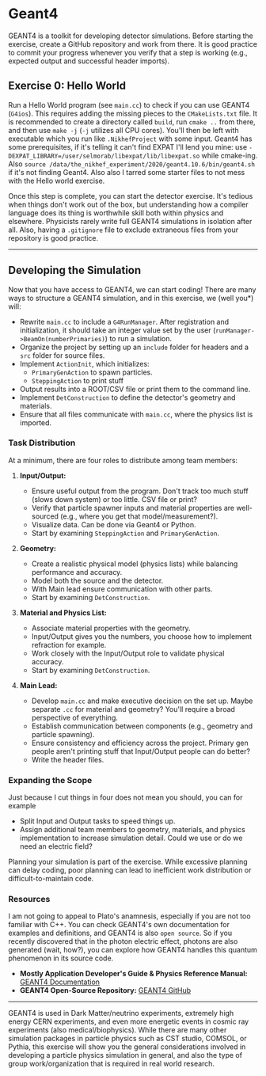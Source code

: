 ﻿# Geant4

GEANT4 is a toolkit for developing detector simulations. Before starting the exercise, create a GitHub repository and work from there. It is good practice to commit your progress whenever you verify that a step is working (e.g., expected output and successful header imports).

## Exercise 0: Hello World

Run a Hello World program (see `main.cc`) to check if you can use GEANT4 (`G4ios`). This requires adding the missing pieces to the `CMakeLists.txt` file. It is recommended to create a directory called `build`, run `cmake ..` from there, and then use `make -j` (`-j` utilizes all CPU cores). You'll then be left with executable which you run like `.NikhefProject` with some input. Geant4 has some prerequisites, if it's telling it can't find EXPAT I'll lend you mine: use `-DEXPAT_LIBRARY=/user/selmorab/libexpat/lib/libexpat.so` while cmake-ing. Also `source /data/the_nikhef_experiment/2020/geant4.10.6/bin/geant4.sh` if it's not finding Geant4. Also also I tarred some starter files to not mess with the Hello world exercise.

Once this step is complete, you can start the detector exercise. It's tedious when things don't work out of the box, but understanding how a compiler language does its thing is worthwhile skill both within physics and elsewhere. Physicists rarely write full GEANT4 simulations in isolation after all. Also, having a `.gitignore` file to exclude extraneous files from your repository is good practice.

---

## Developing the Simulation

Now that you have access to GEANT4, we can start coding! There are many ways to structure a GEANT4 simulation, and in this exercise, we (well you*) will:

- Rewrite `main.cc` to include a `G4RunManager`. After registration and initialization, it should take an integer value set by the user (`runManager->BeamOn(numberPrimaries)`) to run a simulation.
-  Organize the project by setting up an `include` folder for headers and a `src` folder for source files.
-  Implement `ActionInit`, which initializes:
   - `PrimaryGenAction` to spawn particles.
   - `SteppingAction` to print stuff
-  Output results into a ROOT/CSV file or print them to the command line.
-  Implement `DetConstruction` to define the detector's geometry and materials.
-  Ensure that all files communicate with `main.cc`, where the physics list is imported.

### Task Distribution
At a minimum, there are four roles to distribute among team members:

1. **Input/Output:**
   - Ensure useful output from the program. Don't track too much stuff (slows down system) or too little. CSV file or print?
   - Verify that particle spawner inputs and material properties are well-sourced (e.g., where you get that model/measurement?).
   - Visualize data. Can be done via Geant4 or Python.
   - Start by examining `SteppingAction` and `PrimaryGenAction`.

2. **Geometry:**
   - Create a realistic physical model (physics lists) while balancing performance and accuracy.
   - Model both the source and the detector.
   - With Main lead ensure communication with other parts.
   - Start by examining `DetConstruction`.

3. **Material and Physics List:**
   - Associate material properties with the geometry.
   - Input/Output gives you the numbers, you choose how to implement refraction for example.
   - Work closely with the Input/Output role to validate physical accuracy.
   - Start by examining `DetConstruction`.

4. **Main Lead:**
   - Develop `main.cc` and make executive decision on the set up. Maybe separate `.cc` for material and geometry? You'll require a broad perspective of everything.
   - Establish communication between components (e.g., geometry and particle spawning).
   - Ensure consistency and efficiency across the project. Primary gen people aren't printing stuff that Input/Output people can do better?
   - Write the header files.

### Expanding the Scope
Just because I cut things in four does not mean you should, you can for example
   - Split Input and Output tasks to speed things up.
   - Assign additional team members to geometry, materials, and physics implementation to increase simulation detail. Could we use or do we need an electric field?
   
Planning your simulation is part of the exercise. While excessive planning can delay coding, poor planning can lead to inefficient work distribution or difficult-to-maintain code.

### Resources
I am not going to appeal to Plato's anamnesis, especially if you are not too familiar with C++. You can check GEANT4's own documentation for examples and definitions, and GEANT4 is also `open source`. So if you recently discovered that in the photon electric effect, photons are also generated (wait, how?), you can explore how GEANT4 handles this quantum phenomenon in its source code.
- **Mostly Application Developer's Guide & Physics Reference Manual:** [GEANT4 Documentation](https://geant4.web.cern.ch/docs/)
- **GEANT4 Open-Source Repository:** [GEANT4 GitHub](https://github.com/Geant4/geant4)
---

GEANT4 is used in Dark Matter/neutrino experiments, extremely high energy CERN experiments, and even more energetic events in cosmic ray experiments (also medical/biophysics). While there are many other simulation packages in particle physics such as CST studio, COMSOL, or Pythia, this exercise will show you the general considerations involved in developing a particle physics simulation in general, and also the type of group work/organization that is required in real world research.
